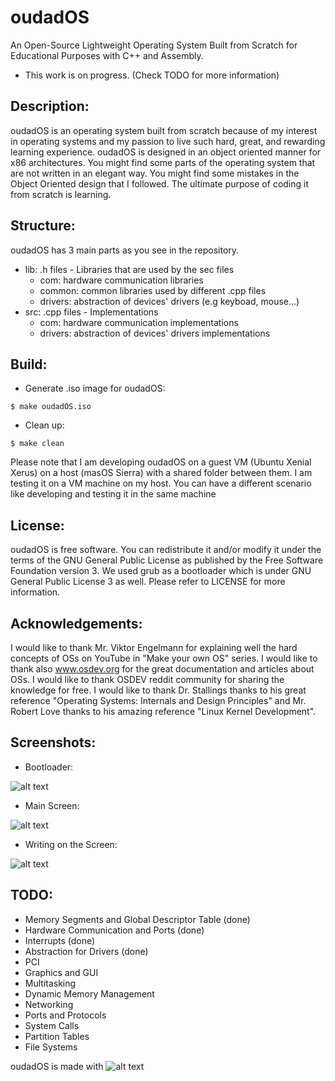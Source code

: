 # oudadOS
An Open-Source Lightweight Operating System Built from Scratch for Educational Purposes with C++ and Assembly. 

- This work is on progress. (Check TODO for more information)

## Description:
oudadOS is an operating system built from scratch because of my interest in operating systems and my passion to live such hard, great, and rewarding learning experience. oudadOS is designed in an object oriented manner for x86 architectures. You might find some parts of the operating system that are not written in an elegant way. You might find some mistakes in the Object Oriented design that I followed. The ultimate purpose of coding it from scratch is learning.

## Structure:
oudadOS has 3 main parts as you see in the repository. 
- lib: .h files - Libraries that are used by the sec files
  - com: hardware communication libraries
  - common: common libraries used by different .cpp files
  - drivers: abstraction of devices' drivers (e.g keyboad, mouse...)
- src: .cpp files - Implementations
  - com: hardware communication implementations
  - drivers: abstraction of devices' drivers implementations

## Build:
- Generate .iso image for oudadOS:
```
$ make oudadOS.iso
```
- Clean up:
```
$ make clean
```
Please note that I am developing oudadOS on a guest VM (Ubuntu Xenial Xerus) on a host (masOS Sierra) with a shared folder between them. I am testing it on a VM machine on my host. You can have a different scenario like developing and testing it in the same machine

## License: 
oudadOS is free software. You can redistribute it and/or modify it under the terms of the GNU General Public License as published by the Free Software Foundation version 3. We used grub as a bootloader which is under GNU General Public License 3 as well. Please refer to LICENSE for more information.

## Acknowledgements: 
I would like to thank Mr. Viktor Engelmann for explaining well the hard concepts of OSs on YouTube in "Make your own OS" series. I would like to thank also www.osdev.org for the great documentation and articles about OSs. I would like to thank OSDEV reddit community for sharing the knowledge for free. I would like to thank Dr. Stallings thanks to his great reference "Operating Systems: Internals and Design Principles" and Mr. Robert Love thanks to his amazing reference "Linux Kernel Development".

## Screenshots:
- Bootloader:

![alt text](http://i.imgur.com/F33GqR0.png "Bootloader")

- Main Screen:

![alt text](http://i.imgur.com/C3oCnjy.png "Main Screen")

- Writing on the Screen:

![alt text](http://i.imgur.com/1J5Svws.png "Writing on the Screen")

## TODO:
- Memory Segments and Global Descriptor Table (done)
- Hardware Communication and Ports (done)
- Interrupts (done)
- Abstraction for Drivers (done)
- PCI
- Graphics and GUI
- Multitasking
- Dynamic Memory Management
- Networking
- Ports and Protocols
- System Calls
- Partition Tables
- File Systems

oudadOS is made with ![alt text](https://cdn0.iconfinder.com/data/icons/small-n-flat/24/678087-heart-16.png "Made with Love")
